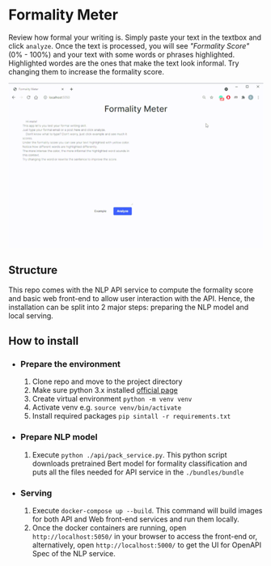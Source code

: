 #  Formality Meter

Review how formal your writing is. Simply paste your text in the textbox and click `analyze`. Once the text is processed, you will see *"Formality Score"* (0% - 100%) and your text with some words or phrases highlighted. Highlighted wordes are the ones that make the text look informal. Try changing them to increase the formality score.

![formality meter showcase](videos/formality_score_showcase.gif)

## Structure

This repo comes with the NLP API service to compute the formality score and basic web front-end to allow user interaction with the API. Hence, the installation can be split into 2 major steps: preparing the NLP model and local serving.

## How to install

- ### Prepare the environment
  1. Clone repo and move to the project directory
  2. Make sure python 3.x installed [official page](https://www.python.org/downloads/)
  3. Create virtual environment `python -m venv venv`
  4. Activate venv e.g. `source venv/bin/activate`
  5. Install required packages `pip sintall -r requirements.txt`
- ### Prepare NLP model
  1. Execute `python ./api/pack_service.py`. This python script downloads pretrained Bert model for formality classification and puts all the files needed for API service in the `./bundles/bundle`
- ### Serving 
  1. Execute `docker-compose up --build`. This command will build images for both API and Web front-end services and run them locally.
  2. Once the docker containers are running, open `http://localhost:5050/` in your browser to access the front-end or, alternatively, open `http://localhost:5000/` to get the UI for OpenAPI Spec of the NLP service.
 

